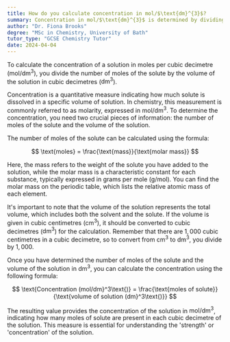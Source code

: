 ```yaml
---
title: How do you calculate concentration in mol/$\text{dm}^{3}$?
summary: Concentration in mol/$\text{dm}^{3}$ is determined by dividing the number of moles of solute by the solution's volume in $\text{dm}^{3}$.
author: "Dr. Fiona Brooks"
degree: "MSc in Chemistry, University of Bath"
tutor_type: "GCSE Chemistry Tutor"
date: 2024-04-04
---
```


To calculate the concentration of a solution in moles per cubic decimetre ($\text{mol/dm}^3$), you divide the number of moles of the solute by the volume of the solution in cubic decimetres ($\text{dm}^3$).

Concentration is a quantitative measure indicating how much solute is dissolved in a specific volume of solution. In chemistry, this measurement is commonly referred to as molarity, expressed in $\text{mol/dm}^3$. To determine the concentration, you need two crucial pieces of information: the number of moles of the solute and the volume of the solution.

The number of moles of the solute can be calculated using the formula:

$$
\text{moles} = \frac{\text{mass}}{\text{molar mass}}
$$

Here, the mass refers to the weight of the solute you have added to the solution, while the molar mass is a characteristic constant for each substance, typically expressed in grams per mole ($\text{g/mol}$). You can find the molar mass on the periodic table, which lists the relative atomic mass of each element.

It's important to note that the volume of the solution represents the total volume, which includes both the solvent and the solute. If the volume is given in cubic centimetres ($\text{cm}^3$), it should be converted to cubic decimetres ($\text{dm}^3$) for the calculation. Remember that there are $1,000$ cubic centimetres in a cubic decimetre, so to convert from $\text{cm}^3$ to $\text{dm}^3$, you divide by $1,000$.

Once you have determined the number of moles of the solute and the volume of the solution in $\text{dm}^3$, you can calculate the concentration using the following formula:

$$
\text{Concentration (mol/dm}^3\text{)} = \frac{\text{moles of solute}}{\text{volume of solution (dm}^3\text{)}}
$$

The resulting value provides the concentration of the solution in $\text{mol/dm}^3$, indicating how many moles of solute are present in each cubic decimetre of the solution. This measure is essential for understanding the 'strength' or 'concentration' of the solution.
    